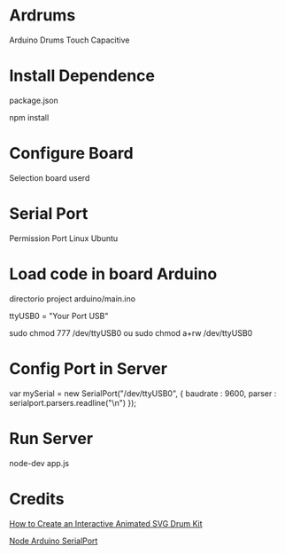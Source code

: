 # Ardrums
Arduino Drums Touch Capacitive

# Install Dependence 
package.json

npm install

# Configure Board
Selection board userd

# Serial Port
Permission Port Linux Ubuntu

# Load code in board Arduino
directorio project arduino/main.ino

ttyUSB0 = "Your Port USB"

sudo chmod 777 /dev/ttyUSB0
ou
sudo chmod a+rw /dev/ttyUSB0

# Config Port in Server
var mySerial = new SerialPort("/dev/ttyUSB0", {
 	baudrate : 9600,
 	parser : serialport.parsers.readline("\n")
 });

# Run Server
node-dev app.js

# Credits
[How to Create an Interactive Animated SVG Drum Kit](https://tympanus.net/codrops/2016/03/16/interactive-animated-svg-drum-kit/)

[Node Arduino SerialPort](https://github.com/FaztWeb/node-arduino-serialport)